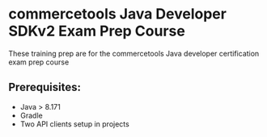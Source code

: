 # commercetools Java Developer SDKv2 Exam Prep Course

These training prep are for the commercetools Java developer certification exam prep course

## Prerequisites:

- Java > 8.171
- Gradle
- Two API clients setup in projects


